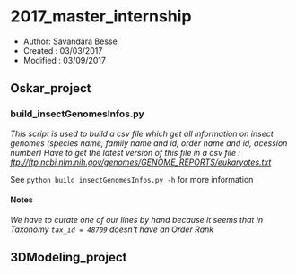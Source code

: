 # 2017_master_internship

* Author: Savandara Besse
* Created : 03/03/2017
* Modified : 03/09/2017

## Oskar_project

### build_insectGenomesInfos.py
*This script is used to build a csv file which get all information 
on insect genomes (species name, family name and id, order name and id, acession number)
Have to get the latest version of this file in a csv file : ftp://ftp.ncbi.nlm.nih.gov/genomes/GENOME_REPORTS/eukaryotes.txt*

See ```python build_insectGenomesInfos.py -h``` for more information

#### Notes
*We have to curate one of our lines by hand because it seems that in Taxonomy ```tax_id = 48709``` doesn't have an Order Rank*


## 3DModeling_project
